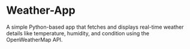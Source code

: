 # Weather-App
A simple Python-based app that fetches and displays real-time weather details like temperature, humidity, and condition using the OpenWeatherMap API.
